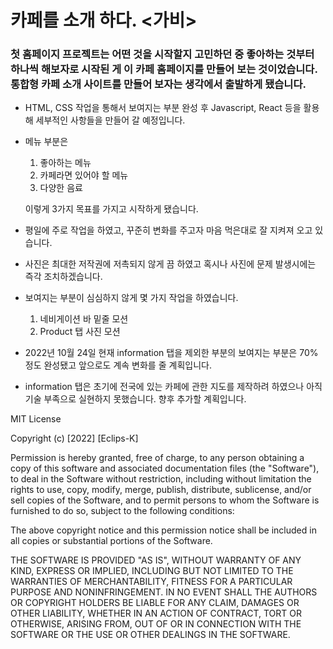 # 카페를 소개 하다. <가비>

### 첫 홈페이지 프로젝트는 어떤 것을 시작할지 고민하던 중 좋아하는 것부터 하나씩 해보자로 시작된 게 이 카페 홈페이지를 만들어 보는 것이었습니다.  통합형 카페 소개 사이트를 만들어 보자는 생각에서 출발하게 됐습니다.

- HTML, CSS 작업을 통해서 보여지는 부분 완성 후 Javascript, React 등을 활용해 세부적인 사항들을 만들어 갈 예정입니다.

- 메뉴 부분은
  1. 좋아하는 메뉴
  2. 카페라면 있어야 할 메뉴
  3. 다양한 음료
  
  이렇게 3가지 목표를 가지고 시작하게 됐습니다.

- 평일에 주로 작업을 하였고, 꾸준히 변화를 주고자 마음 먹은대로 잘 지켜져 오고 있습니다.
- 사진은 최대한 저작권에 저촉되지 않게 끔 하였고 혹시나 사진에 문제 발생시에는 즉각 조치하겠습니다.
- 보여지는 부분이 심심하지 않게 몇 가지 작업을 하였습니다.
  1. 네비게이션 바 밑줄 모션
  2. Product 탭 사진 모션

- 2022년 10월 24일 현재 information 탭을 제외한 부분의 보여지는 부분은 70% 정도 완성됐고 앞으로도 계속 변화를 줄 계획입니다.

* information 탭은 초기에 전국에 있는 카페에 관한 지도를 제작하려 하였으나 아직 기술 부족으로 실현하지 못했습니다. 향후 추가할 계획입니다.

MIT License

Copyright (c) [2022] [Eclips-K]

Permission is hereby granted, free of charge, to any person obtaining a copy
of this software and associated documentation files (the "Software"), to deal
in the Software without restriction, including without limitation the rights
to use, copy, modify, merge, publish, distribute, sublicense, and/or sell
copies of the Software, and to permit persons to whom the Software is
furnished to do so, subject to the following conditions:

The above copyright notice and this permission notice shall be included in all
copies or substantial portions of the Software.

THE SOFTWARE IS PROVIDED "AS IS", WITHOUT WARRANTY OF ANY KIND, EXPRESS OR
IMPLIED, INCLUDING BUT NOT LIMITED TO THE WARRANTIES OF MERCHANTABILITY,
FITNESS FOR A PARTICULAR PURPOSE AND NONINFRINGEMENT. IN NO EVENT SHALL THE
AUTHORS OR COPYRIGHT HOLDERS BE LIABLE FOR ANY CLAIM, DAMAGES OR OTHER
LIABILITY, WHETHER IN AN ACTION OF CONTRACT, TORT OR OTHERWISE, ARISING FROM,
OUT OF OR IN CONNECTION WITH THE SOFTWARE OR THE USE OR OTHER DEALINGS IN THE
SOFTWARE.
